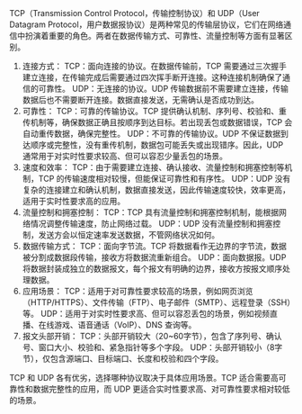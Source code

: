 TCP（Transmission Control Protocol，传输控制协议）和 UDP（User Datagram Protocol，用户数据报协议）是两种常见的传输层协议，它们在网络通信中扮演着重要的角色。两者在数据传输方式、可靠性、流量控制等方面有显著区别。

1. 连接方式：
TCP：面向连接的协议。在数据传输前，TCP 需要通过三次握手建立连接，在传输完成后需要通过四次挥手断开连接。这种连接机制确保了通信的可靠性。
UDP：无连接的协议。UDP 传输数据前不需要建立连接，传输数据后也不需要断开连接。数据直接发送，无需确认是否成功到达。
2. 可靠性：
TCP：可靠的传输协议。TCP 提供确认机制、序列号、校验和、重传机制等，确保数据正确且按顺序到达目标。若出现丢包或数据错误，TCP 会自动重传数据，确保完整性。
UDP：不可靠的传输协议。UDP 不保证数据到达顺序或完整性，没有重传机制，数据包可能丢失或出现错序。因此，UDP 通常用于对实时性要求较高、但可以容忍少量丢包的场景。
3. 速度和效率：
TCP：由于需要建立连接、确认接收、流量控制和拥塞控制等机制，TCP 的传输速度相对较慢，但能保证可靠性和有序性。
UDP：UDP 没有复杂的连接建立和确认机制，数据直接发送，因此传输速度较快，效率更高，适用于实时性要求高的应用。
4. 流量控制和拥塞控制：
TCP：TCP 具有流量控制和拥塞控制机制，能根据网络情况调整传输速度，防止网络过载。
UDP：UDP 没有流量控制和拥塞控制，发送方会以恒定速率发送数据，不管网络状况如何。
5. 数据传输方式：
TCP：面向字节流。TCP 将数据看作无边界的字节流，数据被分割成数据段传输，接收方将数据流重新组合。
UDP：面向数据报。UDP 将数据封装成独立的数据报文，每个报文有明确的边界，接收方按报文顺序处理数据。
6. 应用场景：
TCP：适用于对可靠性要求较高的场景，例如网页浏览（HTTP/HTTPS）、文件传输（FTP）、电子邮件（SMTP）、远程登录（SSH）等。
UDP：适用于对实时性要求高、但可以容忍丢包的场景，例如视频直播、在线游戏、语音通话（VoIP）、DNS 查询等。
7. 报文头部开销：
TCP：头部开销较大（20~60字节），包含了序列号、确认号、窗口大小、校验和、紧急指针等多个字段。
UDP：头部开销较小（8字节），仅包含源端口、目标端口、长度和校验和四个字段。

TCP 和 UDP 各有优劣，选择哪种协议取决于具体应用场景。TCP 适合需要高可靠性和数据完整性的应用，而 UDP 更适合实时性要求高、对可靠性要求相对较低的场景。